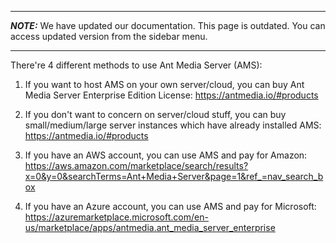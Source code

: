 ***
**_NOTE:_** We have updated our documentation. This page is outdated. You can access updated version from the sidebar menu.
***
There're 4 different methods to use Ant Media Server (AMS):
1. If you want to host AMS on your own server/cloud, you can buy Ant Media Server Enterprise Edition License: https://antmedia.io/#products

2. If you don't want to concern on server/cloud stuff, you can buy small/medium/large server instances which have already installed AMS: https://antmedia.io/#products

3. If you have an AWS account, you can use AMS and pay for Amazon: https://aws.amazon.com/marketplace/search/results?x=0&y=0&searchTerms=Ant+Media+Server&page=1&ref_=nav_search_box

4. If you have an Azure account, you can use AMS and pay for Microsoft: https://azuremarketplace.microsoft.com/en-us/marketplace/apps/antmedia.ant_media_server_enterprise
